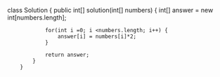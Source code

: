 class Solution {
		    public int[] solution(int[] numbers) {
		        int[] answer = new int[numbers.length];
		        
		        for(int i =0; i <numbers.length; i++) {
		        	answer[i] = numbers[i]*2;
		        }
		        
		        return answer;
		    }
		}
